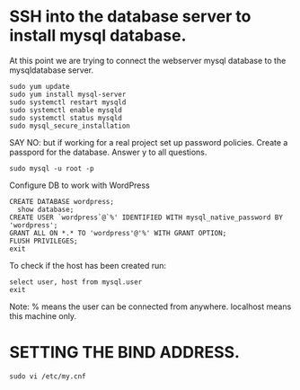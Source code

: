 # SSH into the database server to install mysql database.
At this point we are trying to connect the webserver mysql database to the mysqldatabase server.
````
sudo yum update
sudo yum install mysql-server
sudo systemctl restart mysqld
sudo systemctl enable mysqld
sudo systemctl status mysqld
sudo mysql_secure_installation
````
SAY NO: but if working for a real project set up password policies.
Create a passpord for the database.
Answer y to all questions.
````
sudo mysql -u root -p
````
Configure DB to work with WordPress
````
CREATE DATABASE wordpress;
  show database;
CREATE USER `wordpress`@`%' IDENTIFIED WITH mysql_native_password BY 'wordpress';
GRANT ALL ON *.* TO 'wordpress'@'%' WITH GRANT OPTION;
FLUSH PRIVILEGES;
exit
````
To check if the host has been created run:
````
select user, host from mysql.user
exit
````
Note: % means the user can be connected from anywhere.
localhost means this machine only.

# SETTING THE BIND ADDRESS.
````
sudo vi /etc/my.cnf
````


